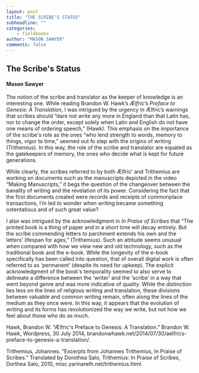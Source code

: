 ```yaml
---
layout: post
title: "THE SCRIBE'S STATUS"
subheadline: "" 
categories:
    - fieldbooks 
author: "MASON SAWYER"
comments: false
--- 
```

## The Scribe's Status
#### Mason Sawyer

The notion of the scribe and translator as the keeper of knowledge is an interesting one. While reading Brandon W. Hawk’s _Ælfric’s Preface to Genesis: A Translation_, I was intrigued by the urgency in Ælfric’s warnings that scribes should “dare not write any more in England than that Latin has, nor to change the order, except solely when Latin and English do not have one means of ordering speech,” (Hawk). This emphasis on the importance of the scribe's role as the ones “who lend strength to words, memory to things, vigor to time,” seemed out fo step with the origins of writing (Trithemius). In this way, the role of the scribe and translator are equated as the gatekeepers of memory, the ones who decide what is kept for future generations.
 
While clearly, the scribes referred to by both Ælfric’ and Trithemius are working on documents such as the manuscripts depicted in the video “Making Manuscripts,” it begs the question of the changeover between the banality of writing and the revelation of its power. Considering the fact that the first documents created were records and receipts of commonplace transactions, I’m led to wonder when writing became something ostentatious and of such great value? 

I also was intrigued by the acknowledgment in _In Praise of Scribes_ that “The printed book is a thing of paper and in a short time will decay entirely. But the scribe commending letters to parchment extends his own and the letters' lifespan for ages,” (Trithemius). Such an attitude seems unusual when compared with how we view new and old technology, such as the traditional book and the e-book. While the longevity of the e-book specifically has been called into question, that of overall digital work is often referred to as ‘permanent’ (despite its need for upkeep). The explicit acknowledgment of the book's temporality seemed to also serve to delineate a difference between the ‘writer’ and the ‘scribe’ in a way that went beyond genre and was more indicative of quality. While the distinction lies less on the lines of religious writing and translation, these divisions between valuable and common writing remain, often along the lines of the medium as they once were. In this way, it appears that the evolution of writing and its forms has revolutionized the way we write, but not how we feel about those who do as much. 

Hawk, Brandon W. “Ælfric's Preface to Genesis: A Translation.” Brandon W. Hawk, Wordpress, 30 July 2014, brandonwhawk.net/2014/07/30/aelfrics-preface-to-genesis-a-translation/. 

Trithemius, Johannes. “Excerpts from Johannes Trithemius, In Praise of Scribes.” Translated by Dorothea Salo, Trithemius: In Praise of Scribes, Dorthea Salo, 2010, misc.yarinareth.net/trithemius.html.
